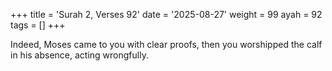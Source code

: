 +++
title = 'Surah 2, Verses 92'
date = '2025-08-27'
weight = 99
ayah = 92
tags = []
+++

Indeed, Moses came to you with clear proofs, then you worshipped the calf in his absence, acting wrongfully.
